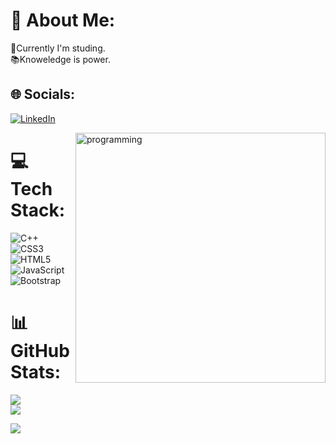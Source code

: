 # 💫 About Me:
🌱Currently I'm studing.<br>📚Knoweledge is power.


## 🌐 Socials:
[![LinkedIn](https://img.shields.io/badge/LinkedIn-%230077B5.svg?logo=linkedin&logoColor=white)](https://linkedin.com/in/9somesh) 

<img align="right" alt="programming" width="400" src="https://cdn.dribbble.com/users/1162077/screenshots/3848914/programmer.gif">

# 💻 Tech Stack:
![C++](https://img.shields.io/badge/c++-%2300599C.svg?style=for-the-badge&logo=c%2B%2B&logoColor=white) ![CSS3](https://img.shields.io/badge/css3-%231572B6.svg?style=for-the-badge&logo=css3&logoColor=white) ![HTML5](https://img.shields.io/badge/html5-%23E34F26.svg?style=for-the-badge&logo=html5&logoColor=white) ![JavaScript](https://img.shields.io/badge/javascript-%23323330.svg?style=for-the-badge&logo=javascript&logoColor=%23F7DF1E) ![Bootstrap](https://img.shields.io/badge/bootstrap-%23563D7C.svg?style=for-the-badge&logo=bootstrap&logoColor=white)
# 📊 GitHub Stats:
![](https://github-readme-stats.vercel.app/api?username=isomesh9&theme=dark&hide_border=false&include_all_commits=false&count_private=true)<br/>
![](https://github-readme-streak-stats.herokuapp.com/?user=isomesh9&theme=dark&hide_border=false)<br/>
<!--
![](https://github-readme-stats.vercel.app/api/top-langs/?username=isomesh9&theme=dark&hide_border=false&include_all_commits=false&count_private=true&layout=compact)

## 🏆 GitHub Trophies
![](https://github-profile-trophy.vercel.app/?username=isomesh9&theme=radical&no-frame=false&no-bg=false&margin-w=4) 

### 🔝 Top Contributed Repo
![](https://github-contributor-stats.vercel.app/api?username=isomesh9&limit=5&theme=dark&combine_all_yearly_contributions=true)

---
-->
[![](https://visitcount.itsvg.in/api?id=isomesh9&icon=0&color=0)](https://visitcount.itsvg.in)

